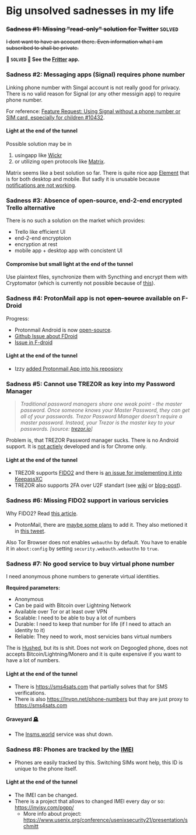 # Big unsolved sadnesses in my life

### ~~Sadness #1: Missing "read-only" solution for Twitter~~ `SOLVED`
~~I dont want to have an acoount there. Even information what I am subscribed to shall be private.~~

**🎉 `SOLVED` 🎉 See the [Fritter](https://github.com/jonjomckay/fritter) app.**

### Sadness #2: Messaging apps (Signal) requires phone number
Linking phone number with Singal account is not really good for privacy. There is no valid reason for Signal (or any other messigin app) to require phone number.

For reference: [Feature Request: Using Signal without a phone number or SIM card, especially for children #10432](https://github.com/signalapp/Signal-Android/issues/10432).

#### Light at the end of the tunnel
Possible solution may be in 
1. usingapp like [Wickr](https://wickr.com) 
2. or utilizing open protocols like [Matrix](https://matrix.org/).

Matrix seems like a best solution so far. There is quite nice app [Element](https://element.io/) that is for both desktop and mobile. But sadly it is unusable because [notifications are not working](https://github.com/vector-im/element-android/issues/3263).

### Sadness #3: Absence of open-source, end-2-end encrypted Trello alternative
There is no such a solution on the market which provides:

- Trello like efficient UI
- end-2-end encryptoion
- encryption at rest
- mobile app + desktop app with concistent UI

#### Compromise but small light at the end of the tunnel
Use plaintext files, synchronize them with Syncthing and encrypt them with Cryptomator (which is currently not possible because of [this](https://github.com/cryptomator/android/issues/35)).

### Sadness #4: ProtonMail app is not ~~open-source~~ available on F-Droid

Progress:
- Protonmail Android is now [open-source](https://github.com/ProtonMail/proton-mail-android).
- [Github Issue about FDroid](https://github.com/ProtonMail/proton-mail-android/issues/1)
- [Issue in F-droid](https://gitlab.com/fdroid/rfp/-/issues/1323)

#### Light at the end of the tunnel
- Izzy [added Protonmail App into his reposiory](https://github.com/ProtonMail/proton-mail-android/issues/1#issuecomment-677775345)

### Sadness #5: Cannot use TREZOR as key into my Password Manager
> *Traditional password managers share one weak point - the master password. Once someone knows your Master Password, they can get all of your passwords. Trezor Password Manager doesn't require a master password. Instead, your Trezor is the master key to your passwords. [source: [trezor.io](https://trezor.io/passwords/)]* 

Problem is, that TREZOR Password manager sucks. There is no Android support. It is [not actiely](https://github.com/trezor/trezor-password-manager) developed and is for Chrome only.

#### Light at the end of the tunnel
- TREZOR supports [FIDO2](https://fidoalliance.org/specs/fido-v2.0-rd-20180702/fido-client-to-authenticator-protocol-v2.0-rd-20180702.html#sctn-hmac-secret-extension) and there is [an issue for implementing it into KeepassXC](https://github.com/keepassxreboot/keepassxc/issues/3560)
- TREZOR also supports 2FA over U2F standart (see [wiki](https://wiki.trezor.io/User_manual:Two-factor_Authentication_with_U2F) or [blog-post](https://blog.trezor.io/secure-two-factor-authentication-with-trezor-u2f-e940fd5a60af)).

### Sadness #6: Missing FIDO2 support in various servicies
Why FIDO2? Read [this article](https://blog.trezor.io/make-passwords-a-thing-of-the-past-a402745750dc).

- ProtonMail, there are [maybe some plans](https://www.reddit.com/r/ProtonMail/comments/g2iovq/when_is_u2f_in_protonmail/fnn36xe/) to add it. They also metioned it in [this tweet](https://twitter.com/protonmail/status/979100397087444992).

Also Tor Browser does not enables `webauthn` by default. You have to enable it in `about:config` by setting `security.webauth.webauthn` to `true`.


### Sadness #7: No good service to buy virtual phone number
I need anonymous phone numbers to generate virtual identities. 

**Required parameters:**
- Anonymous
- Can be paid with Bitcoin over Lightning Network
- Available over Tor or at least over VPN
- Scalable: I need to be able to buy a lot of numbers
- Durable: I need to keep that number for life (if I need to attach an identity to it)
- Reliable: They need to work, most servicies bans virtual numbers

The is [Hushed](https://hushed.com/), but its is shit. Does not work on Degoogled phone, does not accepts Bitcoin/Lightning/Monero and it is quite expensive if you want to have a lot of numbers.

#### Light at the end of the tunnel
- There is https://sms4sats.com that partially solves that for SMS verifications.
- There is also https://lnvpn.net/phone-numbers but thay are just proxy to https://sms4sats.com 

#### Graveyard 🪦
- The [lnsms.world](https://lnsms.world/) service was shut down.

### Sadness #8: Phones are tracked by the [IMEI](https://en.wikipedia.org/wiki/International_Mobile_Equipment_Identity)
- Phones are easily tracked by this. Switching SIMs wont help, this ID is unique to the phone itself.

#### Light at the end of the tunnel
- The IMEI can be changed.
- There is a project that allows to changed IMEI every day or so: https://invisv.com/pgpp/
   - More info about project: https://www.usenix.org/conference/usenixsecurity21/presentation/schmitt
